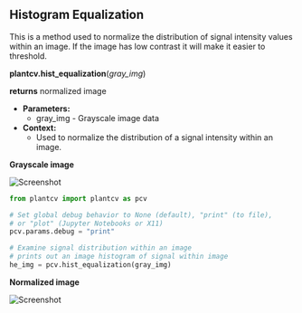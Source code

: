 ## Histogram Equalization

This is a method used to normalize the distribution of signal intensity values within an image. 
If the image has low contrast it will make it easier to threshold.

**plantcv.hist_equalization**(*gray_img*)

**returns** normalized image

- **Parameters:**
    - gray_img - Grayscale image data
- **Context:**
    - Used to normalize the distribution of a signal intensity within an image.

**Grayscale image**

![Screenshot](img/documentation_images/HistEqualization/grayscale_image.jpg)  

```python
from plantcv import plantcv as pcv

# Set global debug behavior to None (default), "print" (to file), 
# or "plot" (Jupyter Notebooks or X11)
pcv.params.debug = "print"

# Examine signal distribution within an image
# prints out an image histogram of signal within image
he_img = pcv.hist_equalization(gray_img)

```

**Normalized image**

![Screenshot](img/documentation_images/HistEqualization/normalized_image.jpg)  
